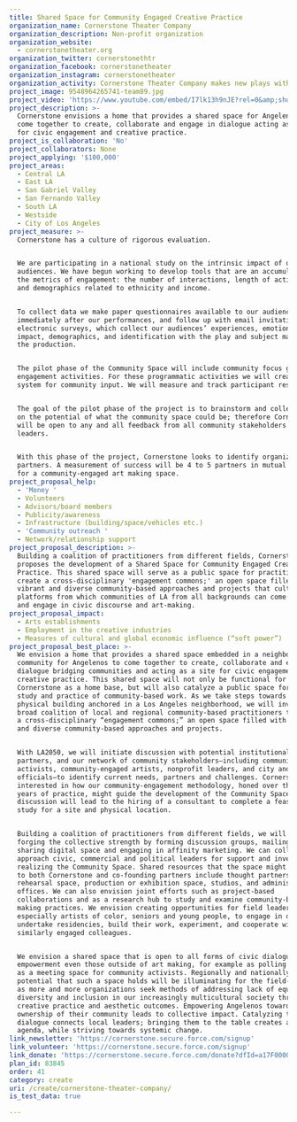 ```yaml
---
title: Shared Space for Community Engaged Creative Practice
organization_name: Cornerstone Theater Company
organization_description: Non-profit organization
organization_website:
  - cornerstonetheater.org
organization_twitter: cornerstonethtr
organization_facebook: cornerstonetheater
organization_instagram: cornerstonetheater
organization_activity: Cornerstone Theater Company makes new plays with and about communities.
project_image: 9548964265741-team89.jpg
project_video: 'https://www.youtube.com/embed/I7lk13h9nJE?rel=0&amp;showinfo=0'
project_description: >-
  Cornerstone envisions a home that provides a shared space for Angelenos to
  come together to create, collaborate and engage in dialogue acting as a site
  for civic engagement and creative practice.
project_is_collaboration: 'No'
project_collaborators: None
project_applying: '$100,000'
project_areas:
  - Central LA
  - East LA
  - San Gabriel Valley
  - San Fernando Valley
  - South LA
  - Westside
  - City of Los Angeles
project_measure: >-
  Cornerstone has a culture of rigorous evaluation.


  We are participating in a national study on the intrinsic impact of our
  audiences. We have begun working to develop tools that are an accumulation of
  the metrics of engagement: the number of interactions, length of activities,
  and demographics related to ethnicity and income. 


  To collect data we make paper questionnaires available to our audiences
  immediately after our performances, and follow up with email invitations to
  electronic surveys, which collect our audiences’ experiences, emotional
  impact, demographics, and identification with the play and subject matter of
  the production.


  The pilot phase of the Community Space will include community focus groups and
  engagement activities. For these programmatic activities we will create a
  system for community input. We will measure and track participant responses. 


  The goal of the pilot phase of the project is to brainstorm and collect ideas
  on the potential of what the community space could be; therefore Cornerstone
  will be open to any and all feedback from all community stakeholders and
  leaders. 


  With this phase of the project, Cornerstone looks to identify organizational
  partners. A measurement of success will be 4 to 5 partners in mutual alignment
  for a community-engaged art making space.
project_proposal_help:
  - 'Money '
  - Volunteers
  - Advisors/board members
  - Publicity/awareness
  - Infrastructure (building/space/vehicles etc.)
  - 'Community outreach '
  - Network/relationship support
project_proposal_description: >-
  Building a coalition of practitioners from different fields, Cornerstone
  proposes the development of a Shared Space for Community Engaged Creative
  Practice. This shared space will serve as a public space for practitioners to
  create a cross-disciplinary 'engagement commons;' an open space filled with
  vibrant and diverse community-based approaches and projects that cultivates
  platforms from which communities of LA from all backgrounds can come together
  and engage in civic discourse and art-making.
project_proposal_impact:
  - Arts establishments
  - Employment in the creative industries
  - Measures of cultural and global economic influence (“soft power”)
project_proposal_best_place: >-
  We envision a home that provides a shared space embedded in a neighborhood
  community for Angelenos to come together to create, collaborate and engage in
  dialogue bridging communities and acting as a site for civic engagement and
  creative practice. This shared space will not only be functional for
  Cornerstone as a home base, but will also catalyze a public space for the
  study and practice of community-based work. As we take steps towards a new
  physical building anchored in a Los Angeles neighborhood, we will invite in a
  broad coalition of local and regional community-based practitioners to create
  a cross-disciplinary “engagement commons;” an open space filled with vibrant
  and diverse community-based approaches and projects. 


  With LA2050, we will initiate discussion with potential institutional
  partners, and our network of community stakeholders—including community
  activists, community-engaged artists, nonprofit leaders, and city and county
  officials—to identify current needs, partners and challenges. Cornerstone is
  interested in how our community-engagement methodology, honed over thirty
  years of practice, might guide the development of the Community Space. Our
  discussion will lead to the hiring of a consultant to complete a feasibility
  study for a site and physical location. 


  Building a coalition of practitioners from different fields, we will begin
  forging the collective strength by forming discussion groups, mailing lists,
  sharing digital space and engaging in affinity marketing. We can collectively
  approach civic, commercial and political leaders for support and investment in
  realizing the Community Space. Shared resources that the space might provide
  to both Cornerstone and co-founding partners include thought partnership,
  rehearsal space, production or exhibition space, studios, and administrative
  offices. We can also envision joint efforts such as project-based
  collaborations and as a research hub to study and examine community-based art
  making practices. We envision creating opportunities for field leaders,
  especially artists of color, seniors and young people, to engage in dialogue,
  undertake residencies, build their work, experiment, and cooperate with
  similarly engaged colleagues.  


  We envision a shared space that is open to all forms of civic dialogue and
  empowerment even those outside of art making, for example as polling sites or
  as a meeting space for community activists. Regionally and nationally, the
  potential that such a space holds will be illuminating for the field-at-large,
  as more and more organizations seek methods of addressing lack of equity,
  diversity and inclusion in our increasingly multicultural society through
  creative practice and aesthetic outcomes. Empowering Angelenos towards
  ownership of their community leads to collective impact. Catalyzing this
  dialogue connects local leaders; bringing them to the table creates a common
  agenda, while striving towards systemic change.
link_newsletter: 'https://cornerstone.secure.force.com/signup'
link_volunteer: 'https://cornerstone.secure.force.com/signup'
link_donate: 'https://cornerstone.secure.force.com/donate?dfId=a17F0000003vSU6IAM'
plan_id: 83845
order: 41
category: create
uri: /create/cornerstone-theater-company/
is_test_data: true

---
```

